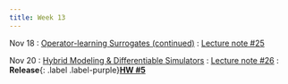 ```yaml
---
title: Week 13
---
```


Nov 18
: [Operator-learning Surrogates (continued)](https://boguoporousmedia.github.io/HWRS504-2025Fall/lecture/)
  : [Lecture note #25](https://boguoporousmedia.github.io/HWRS504-2025Fall/lecture/)

Nov 20
: [Hybrid Modeling & Differentiable Simulators](https://boguoporousmedia.github.io/HWRS504-2025Fall/lecture/)
  : [Lecture note #26](https://boguoporousmedia.github.io/HWRS504-2025Fall/lecture/)
: **Release**{: .label .label-purple}[**HW #5**](#)		


